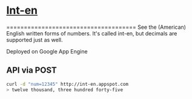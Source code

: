 # [Int-en](http://int-en.appspot.com)
=====================================
See the (American) English written forms of numbers.
It's called int-en, but decimals are supported just as well.

Deployed on Google App Engine

API via POST
------------
```bash
curl -d "num=12345" http://int-en.appspot.com
> twelve thousand, three hundred forty-five
```
